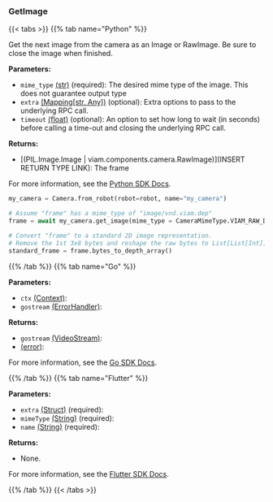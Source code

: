 ### GetImage

{{< tabs >}}
{{% tab name="Python" %}}

Get the next image from the camera as an Image or RawImage. Be sure to close the image when finished.

**Parameters:**

- `mime_type` [(str)](https://docs.python.org/3/library/stdtypes.html#text-sequence-type-str) (required): The desired mime type of the image. This does not guarantee output type
- `extra` [(Mapping[str, Any])](<INSERT PARAM TYPE LINK>) (optional): Extra options to pass to the underlying RPC call.
- `timeout` [(float)](<INSERT PARAM TYPE LINK>) (optional): An option to set how long to wait (in seconds) before calling a time-out and closing the underlying RPC call.

**Returns:**

- [(PIL.Image.Image | viam.components.camera.RawImage)](INSERT RETURN TYPE LINK): The frame

For more information, see the [Python SDK Docs](https://python.viam.dev/autoapi/viam/components/camera/client/index.html#viam.components.camera.client.CameraClient.get_image).

``` python {class="line-numbers linkable-line-numbers"}
my_camera = Camera.from_robot(robot=robot, name="my_camera")

# Assume "frame" has a mime_type of "image/vnd.viam.dep"
frame = await my_camera.get_image(mime_type = CameraMimeType.VIAM_RAW_DEPTH)

# Convert "frame" to a standard 2D image representation.
# Remove the 1st 3x8 bytes and reshape the raw bytes to List[List[Int]].
standard_frame = frame.bytes_to_depth_array()
```

{{% /tab %}}
{{% tab name="Go" %}}

**Parameters:**

- `ctx` [(Context)](https://pkg.go.dev/context#Context):
- `gostream` [(ErrorHandler)](https://pkg.go.dev/go.viam.com/rdk@v0.26.0/gostream#ErrorHandler):

**Returns:**

- `gostream` [(VideoStream)](https://pkg.go.dev/go.viam.com/rdk@v0.26.0/gostream#VideoStream):
- [(error)](https://pkg.go.dev/builtin#error):

For more information, see the [Go SDK Docs](https://pkg.go.dev/go.viam.com/rdk/components/camera#VideoSource).

{{% /tab %}}
{{% tab name="Flutter" %}}

**Parameters:**

- `extra` [(Struct)](<INSERT PARAM TYPE LINK>) (required):
- `mimeType` [(String)](https://api.flutter.dev/flutter/dart-core/String-class.html) (required):
- `name` [(String)](https://api.flutter.dev/flutter/dart-core/String-class.html) (required):

**Returns:**

- None.

For more information, see the [Flutter SDK Docs](https://flutter.viam.dev/viam_protos.component.camera/CameraServiceClient/getImage.html).

{{% /tab %}}
{{< /tabs >}}
